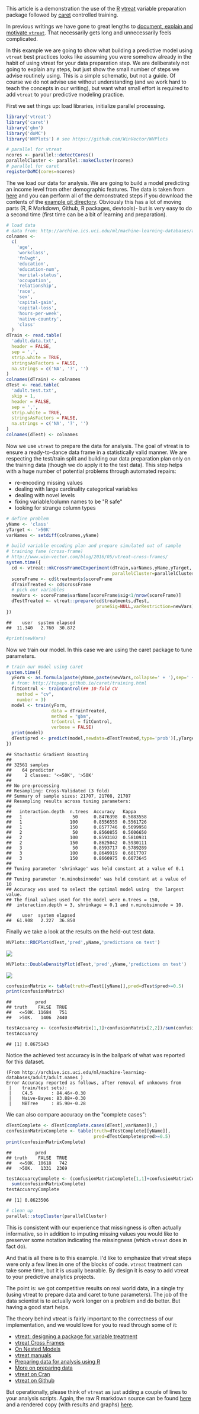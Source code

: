 This article is a demonstration the use of the [R](https://cran.r-project.org) [vtreat](https://github.com/WinVector/vtreat) variable preparation package followed by [caret](http://topepo.github.io/caret/index.html) controlled training.

In previous writings we have gone to great lengths to [document, explain and motivate `vtreat`](http://winvector.github.io/vtreathtml/). That necessarily gets long and unnecessarily feels complicated.

In this example we are going to show what building a predictive model using `vtreat` best practices looks like assuming you were somehow already in the habit of using vtreat for your data preparation step. We are deliberately not going to explain any steps, but just show the small number of steps we advise routinely using. This is a simple schematic, but not a guide. Of course we do not advise use without understanding (and we work hard to teach the concepts in our writing), but want what small effort is required to add `vtreat` to your predictive modeling practice.

First we set things up: load libraries, initialize parallel processing.

``` r
library('vtreat')
library('caret')
library('gbm')
library('doMC')
library('WVPlots') # see https://github.com/WinVector/WVPlots

# parallel for vtreat
ncores <- parallel::detectCores()
parallelCluster <- parallel::makeCluster(ncores)
# parallel for caret
registerDoMC(cores=ncores)
```

The we load our data for analysis. We are going to build a model predicting an income level from other demographic features. The data is taken from [here](http://archive.ics.uci.edu/ml/machine-learning-databases/adult/) and you can perform all of the demonstrated steps if you download the contents of the [example git directory](https://github.com/WinVector/Examples/tree/master/CensusAdultIncomeExample). Obviously this has a lot of moving parts (R, R Markdown, Github, R packages, devtools)- but is very easy to do a second time (first time can be a bit of learning and preparation).

``` r
# load data
# data from: http://archive.ics.uci.edu/ml/machine-learning-databases/adult/
colnames <-
  c(
    'age',
    'workclass',
    'fnlwgt',
    'education',
    'education-num',
    'marital-status',
    'occupation',
    'relationship',
    'race',
    'sex',
    'capital-gain',
    'capital-loss',
    'hours-per-week',
    'native-country',
    'class'
  )
dTrain <- read.table(
  'adult.data.txt',
  header = FALSE,
  sep = ',',
  strip.white = TRUE,
  stringsAsFactors = FALSE,
  na.strings = c('NA', '?', '')
)
colnames(dTrain) <- colnames
dTest <- read.table(
  'adult.test.txt',
  skip = 1,
  header = FALSE,
  sep = ',',
  strip.white = TRUE,
  stringsAsFactors = FALSE,
  na.strings = c('NA', '?', '')
)
colnames(dTest) <- colnames
```

Now we use `vtreat` to prepare the data for analysis. The goal of vtreat is to ensure a ready-to-dance data frame in a statistically valid manner. We are respecting the test/train split and building our data preparation plan only on the training data (though we do apply it to the test data). This step helps with a huge number of potential problems through automated repairs:

-   re-encoding missing values
-   dealing with large cardinality categorical variables
-   dealing with novel levels
-   fixing variable/column names to be "R safe"
-   looking for strange column types

``` r
# define problem
yName <- 'class'
yTarget <- '>50K'
varNames <- setdiff(colnames,yName)

# build variable encoding plan and prepare simulated out of sample
# training fame (cross-frame) 
# http://www.win-vector.com/blog/2016/05/vtreat-cross-frames/
system.time({
  cd <- vtreat::mkCrossFrameCExperiment(dTrain,varNames,yName,yTarget,
                                        parallelCluster=parallelCluster)
  scoreFrame <- cd$treatments$scoreFrame
  dTrainTreated <- cd$crossFrame
  # pick our variables
  newVars <- scoreFrame$varName[scoreFrame$sig<1/nrow(scoreFrame)]
  dTestTreated <- vtreat::prepare(cd$treatments,dTest,
                                  pruneSig=NULL,varRestriction=newVars)
})
```

    ##    user  system elapsed 
    ##  11.340   2.760  30.872

``` r
#print(newVars)
```

Now we train our model. In this case we are using the caret package to tune parameters.

``` r
# train our model using caret
system.time({
  yForm <- as.formula(paste(yName,paste(newVars,collapse=' + '),sep=' ~ '))
  # from: http://topepo.github.io/caret/training.html
  fitControl <- trainControl(## 10-fold CV
    method = "cv",
    number = 3)
  model <- train(yForm,
                 data = dTrainTreated,
                 method = "gbm",
                 trControl = fitControl,
                 verbose = FALSE)
  print(model)
  dTest$pred <- predict(model,newdata=dTestTreated,type='prob')[,yTarget]
})
```

    ## Stochastic Gradient Boosting 
    ## 
    ## 32561 samples
    ##    64 predictor
    ##     2 classes: '<=50K', '>50K' 
    ## 
    ## No pre-processing
    ## Resampling: Cross-Validated (3 fold) 
    ## Summary of sample sizes: 21707, 21708, 21707 
    ## Resampling results across tuning parameters:
    ## 
    ##   interaction.depth  n.trees  Accuracy   Kappa    
    ##   1                   50      0.8476398  0.5083558
    ##   1                  100      0.8556555  0.5561726
    ##   1                  150      0.8577746  0.5699958
    ##   2                   50      0.8560855  0.5606650
    ##   2                  100      0.8593102  0.5810931
    ##   2                  150      0.8625042  0.5930111
    ##   3                   50      0.8593717  0.5789289
    ##   3                  100      0.8649919  0.6017707
    ##   3                  150      0.8660975  0.6073645
    ## 
    ## Tuning parameter 'shrinkage' was held constant at a value of 0.1
    ## 
    ## Tuning parameter 'n.minobsinnode' was held constant at a value of 10
    ## Accuracy was used to select the optimal model using  the largest value.
    ## The final values used for the model were n.trees = 150,
    ##  interaction.depth = 3, shrinkage = 0.1 and n.minobsinnode = 10.

    ##    user  system elapsed 
    ##  61.908   2.227  36.850

Finally we take a look at the results on the held-out test data.

``` r
WVPlots::ROCPlot(dTest,'pred',yName,'predictions on test')
```

![](ExampleRun_files/figure-markdown_github/score-1.png)

``` r
WVPlots::DoubleDensityPlot(dTest,'pred',yName,'predictions on test')
```

![](ExampleRun_files/figure-markdown_github/score-2.png)

``` r
confusionMatrix <- table(truth=dTest[[yName]],pred=dTest$pred>=0.5)
print(confusionMatrix)
```

    ##         pred
    ## truth    FALSE  TRUE
    ##   <=50K. 11684   751
    ##   >50K.   1406  2440

``` r
testAccuarcy <- (confusionMatrix[1,1]+confusionMatrix[2,2])/sum(confusionMatrix)
testAccuarcy
```

    ## [1] 0.8675143

Notice the achieved test accuracy is in the ballpark of what was reported for this dataset.

    (From http://archive.ics.uci.edu/ml/machine-learning-databases/adult/adult.names )
    Error Accuracy reported as follows, after removal of unknowns from
     |    train/test sets):
     |    C4.5       : 84.46+-0.30
     |    Naive-Bayes: 83.88+-0.30
     |    NBTree     : 85.90+-0.28

We can also compare accuracy on the "complete cases":

``` r
dTestComplete <- dTest[complete.cases(dTest[,varNames]),]
confusionMatrixComplete <- table(truth=dTestComplete[[yName]],
                                 pred=dTestComplete$pred>=0.5)
print(confusionMatrixComplete)
```

    ##         pred
    ## truth    FALSE  TRUE
    ##   <=50K. 10618   742
    ##   >50K.   1331  2369

``` r
testAccuarcyComplete <- (confusionMatrixComplete[1,1]+confusionMatrixComplete[2,2])/
  sum(confusionMatrixComplete)
testAccuarcyComplete
```

    ## [1] 0.8623506

``` r
# clean up
parallel::stopCluster(parallelCluster)
```

This is consistent with our experience that missingness is often actually informative, so in addition to imputing missing values you would like to preserver some notation indicating the missingness (which `vtreat` does in fact do).

And that is all there is to this example. I'd like to emphasize that vtreat steps were only a few lines in one of the blocks of code. `vtreat` treatment can take some time, but it is usually bearable. By design it is easy to add vtreat to your predictive analytics projects.

The point is: we got competitive results on real world data, in a single try (using vtreat to prepare data and caret to tune parameters). The job of the data scientist is to actually work longer on a problem and do better. But having a good start helps.

The theory behind vtreat is fairly important to the correctness of our implementation, and we would love for you to read through some of it:

-   [vtreat: designing a package for variable treatment](http://www.win-vector.com/blog/2014/08/vtreat-designing-a-package-for-variable-treatment/)
-   [vtreat Cross Frames](http://www.win-vector.com/blog/2016/05/vtreat-cross-frames/)
-   [On Nested Models](http://www.win-vector.com/blog/2016/04/on-nested-models/)
-   [vtreat manuals](http://winvector.github.io/vtreathtml/)
-   [Preparing data for analysis using R](http://winvector.github.io/DataPrep/EN-CNTNT-Whitepaper-Data-Prep-Using-R.pdf)
-   [More on preparing data](http://www.win-vector.com/blog/2016/03/more-on-preparing-data/)
-   [vtreat on Cran](https://cran.r-project.org/package=vtreat)
-   [vtreat on Github](https://github.com/WinVector/vtreat)

But operationally, please think of `vtreat` as just adding a couple of lines to your analysis scripts. Again, the raw R markdown source can be found [here](https://github.com/WinVector/Examples/blob/master/CensusAdultIncomeExample/ExampleRun.Rmd) and a rendered copy (with results and graphs) [here](https://github.com/WinVector/Examples/blob/master/CensusAdultIncomeExample/ExampleRun.md).
